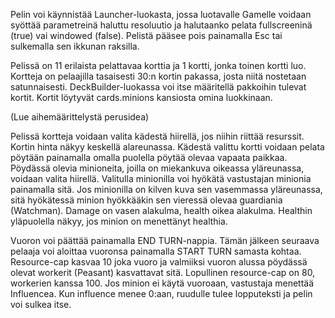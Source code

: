 Pelin voi käynnistää Launcher-luokasta, jossa luotavalle Gamelle voidaan syöttää parametreinä haluttu resoluutio ja
halutaanko pelata fullscreeninä (true) vai windowed (false). Pelistä pääsee pois painamalla Esc tai sulkemalla sen 
ikkunan raksilla.

Pelissä on 11 erilaista pelattavaa korttia ja 1 kortti, jonka toinen kortti luo. Kortteja on pelaajilla tasaisesti
30:n kortin pakassa, josta niitä nostetaan satunnaisesti. DeckBuilder-luokassa voi itse määritellä pakkoihin tulevat
kortit. Kortit löytyvät cards.minions kansiosta omina luokkinaan.

(Lue aihemäärittelystä perusidea)

Pelissä kortteja voidaan valita kädestä hiirellä, jos niihin riittää resurssit. Kortin hinta näkyy keskellä alareunassa.
Kädestä valittu kortti voidaan pelata pöytään painamalla omalla puolella pöytää olevaa vapaata paikkaa. Pöydässä olevia
minioneita, joilla on miekankuva oikeassa yläreunassa, voidaan valita hiirellä. Valitulla minionilla voi hyökätä vastustajan
minionia painamalla sitä. Jos minionilla on kilven kuva sen vasemmassa yläreunassa, sitä hyökätessä minion hyökkääkin sen
vieressä olevaa guardiania (Watchman). Damage on vasen alakulma, health oikea alakulma. Healthin yläpuolella näkyy, jos
minion on menettänyt healthia.

Vuoron voi päättää painamalla END TURN-nappia. Tämän jälkeen seuraava pelaaja voi aloittaa vuoronsa painamalla START TURN 
samasta kohtaa. Resource-cap kasvaa 10 joka vuoro ja valmiiksi vuoron alussa pöydässä olevat workerit (Peasant) kasvattavat
sitä. Lopullinen resource-cap on 80, workerien kanssa 100. Jos minion ei käytä vuoroaan, vastustaja menettää Influencea. 
Kun influence menee 0:aan, ruudulle tulee lopputeksti ja pelin voi sulkea itse. 
